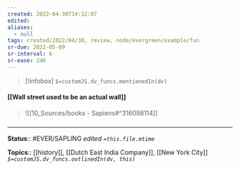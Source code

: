 ```yaml
---
created: 2022-04-30T14:12:07 
edited: 
aliases:
  - null
tags: created/2022/04/30, review, node/evergreen/example/fun
sr-due: 2022-05-09
sr-interval: 6
sr-ease: 246
---
```

> [!infobox]
`$=customJS.dv_funcs.mentionedIn(dv)`

#### [[Wall street used to be an actual wall]]


> ![[10_Sources/books - Sapiens#^316098114]]

### <hr class="footnote"/>

**Status**:: #EVER/SAPLING
*edited `=this.file.mtime`*

**Topics**:: [[history]], [[Dutch East India Company]], [[New York City]]
*`$=customJS.dv_funcs.outlinedIn(dv, this)`*
